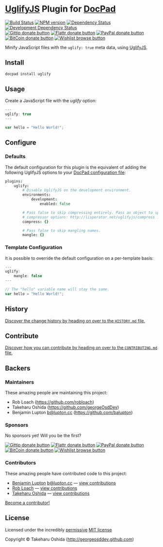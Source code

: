 # [UglifyJS](https://github.com/mishoo/UglifyJS) Plugin for [DocPad](http://docpad.org)

<!-- BADGES/ -->

[![Build Status](http://img.shields.io/travis-ci/docpad/docpad-plugin-uglify.png?branch=master)](http://travis-ci.org/docpad/docpad-plugin-uglify "Check this project's build status on TravisCI")
[![NPM version](http://badge.fury.io/js/docpad-plugin-uglify.png)](https://npmjs.org/package/docpad-plugin-uglify "View this project on NPM")
[![Dependency Status](https://david-dm.org/docpad/docpad-plugin-uglify.png?theme=shields.io)](https://david-dm.org/docpad/docpad-plugin-uglify)
[![Development Dependency Status](https://david-dm.org/docpad/docpad-plugin-uglify/dev-status.png?theme=shields.io)](https://david-dm.org/docpad/docpad-plugin-uglify#info=devDependencies)<br/>
[![Gittip donate button](http://img.shields.io/gittip/docpad.png)](https://www.gittip.com/docpad/ "Donate weekly to this project using Gittip")
[![Flattr donate button](http://img.shields.io/flattr/donate.png?color=yellow)](http://flattr.com/thing/344188/balupton-on-Flattr "Donate monthly to this project using Flattr")
[![PayPal donate button](http://img.shields.io/paypal/donate.png?color=yellow)](https://www.paypal.com/cgi-bin/webscr?cmd=_s-xclick&hosted_button_id=QB8GQPZAH84N6 "Donate once-off to this project using Paypal")
[![BitCoin donate button](http://img.shields.io/bitcoin/donate.png?color=yellow)](https://coinbase.com/checkouts/9ef59f5479eec1d97d63382c9ebcb93a "Donate once-off to this project using BitCoin")
[![Wishlist browse button](http://img.shields.io/wishlist/browse.png?color=yellow)](http://amzn.com/w/2F8TXKSNAFG4V "Buy an item on our wishlist for us")

<!-- /BADGES -->


Minify JavaScript files with the `uglify: true` meta data, using [UglifyJS](https://github.com/mishoo/UglifyJS2).


## Install

```bash
docpad install uglify
```


## Usage

Create a JavaScript file with the *uglify* option:
``` javascript
---
uglify: true
---

var hello = "Hello World!";
```

## Configure

### Defaults

The default configuration for this plugin is the equivalent of adding the
following UglifyJS options to your [DocPad configuration file](http://docpad.org/docs/config):

``` coffee
plugins:
	uglify:
		# Disable UglifyJS on the development environment.
		environments:
			development:
				enabled: false

		# Pass false to skip compressing entirely. Pass an object to specify custom
		# compressor options: http://lisperator.net/uglifyjs/compress .
		compress: {}

		# Pass false to skip mangling names.
		mangle: {}
```


### Template Configuration

It is possible to override the default configuration on a per-template basis:

``` javascript
---
uglify:
	mangle: false
---

// The "hello" variable name will stay the same.
var hello = "Hello World!";
```

<!-- HISTORY/ -->

## History
[Discover the change history by heading on over to the `HISTORY.md` file.](https://github.com/docpad/docpad-plugin-uglify/blob/master/HISTORY.md#files)

<!-- /HISTORY -->


<!-- CONTRIBUTE/ -->

## Contribute

[Discover how you can contribute by heading on over to the `CONTRIBUTING.md` file.](https://github.com/docpad/docpad-plugin-uglify/blob/master/CONTRIBUTING.md#files)

<!-- /CONTRIBUTE -->


<!-- BACKERS/ -->

## Backers

### Maintainers

These amazing people are maintaining this project:

- Rob Loach (https://github.com/robloach)
- Takeharu Oshida (https://github.com/georgeOsdDev)
- Benjamin Lupton <b@lupton.cc> (https://github.com/balupton)

### Sponsors

No sponsors yet! Will you be the first?

[![Gittip donate button](http://img.shields.io/gittip/docpad.png)](https://www.gittip.com/docpad/ "Donate weekly to this project using Gittip")
[![Flattr donate button](http://img.shields.io/flattr/donate.png?color=yellow)](http://flattr.com/thing/344188/balupton-on-Flattr "Donate monthly to this project using Flattr")
[![PayPal donate button](http://img.shields.io/paypal/donate.png?color=yellow)](https://www.paypal.com/cgi-bin/webscr?cmd=_s-xclick&hosted_button_id=QB8GQPZAH84N6 "Donate once-off to this project using Paypal")
[![BitCoin donate button](http://img.shields.io/bitcoin/donate.png?color=yellow)](https://coinbase.com/checkouts/9ef59f5479eec1d97d63382c9ebcb93a "Donate once-off to this project using BitCoin")
[![Wishlist browse button](http://img.shields.io/wishlist/browse.png?color=yellow)](http://amzn.com/w/2F8TXKSNAFG4V "Buy an item on our wishlist for us")

### Contributors

These amazing people have contributed code to this project:

- [Benjamin Lupton](https://github.com/balupton) <b@lupton.cc> — [view contributions](https://github.com/docpad/docpad-plugin-uglify/commits?author=balupton)
- [Rob Loach](https://github.com/robloach) — [view contributions](https://github.com/docpad/docpad-plugin-uglify/commits?author=robloach)
- [Takeharu Oshida](https://github.com/georgeOsdDev) — [view contributions](https://github.com/docpad/docpad-plugin-uglify/commits?author=georgeOsdDev)

[Become a contributor!](https://github.com/docpad/docpad-plugin-uglify/blob/master/CONTRIBUTING.md#files)

<!-- /BACKERS -->


<!-- LICENSE/ -->

## License

Licensed under the incredibly [permissive](http://en.wikipedia.org/wiki/Permissive_free_software_licence) [MIT license](http://creativecommons.org/licenses/MIT/)

Copyright &copy; Takeharu Oshida (http://georgeosddev.github.com)

<!-- /LICENSE -->


